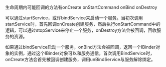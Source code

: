 生命周期内可能回调的方法有onCreate onStartCommand onBind onDestroy

可以通过startService，或许bindService来启动一个服务。当初次调用startService时，首先回调onCreate创建服务，然后执行onStartCommand中的逻辑，可以通过stopService来停止一个服务，onDestroy方法会被回调，回收服务的资源。

如果通过bindService启动一个服务，onBind方法会被回调，返回一个IBinder对象的实例，通过这个IBinder对象可以和服务通信，首次调用BindService时，onCreate方法会首先被回调创建服务，调用unBindService与服务解除绑定。